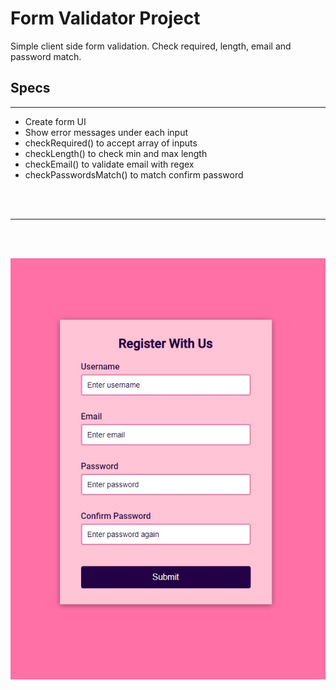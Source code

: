 # Form Validator Project

Simple client side form validation. Check required, length, email and password match. 

## Specs 
---
- Create form UI
- Show error messages under each input
- checkRequired() to accept array of inputs
- checkLength() to check min and max length
- checkEmail() to validate email with regex
- checkPasswordsMatch() to match confirm password
<br>
<br>

***
<br>
<br>

![Form Sample](/Form.jpg)